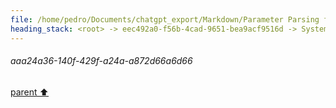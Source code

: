 ```yaml
---
file: /home/pedro/Documents/chatgpt_export/Markdown/Parameter Parsing for Python.md
heading_stack: <root> -> eec492a0-f56b-4cad-9651-bea9acf9516d -> System -> 514f9368-3433-4b57-a224-c3f1504a9180 -> System -> aaa2b4a4-16ee-4b1f-bcf8-2fa47cb24317 -> User -> 47c26f43-b655-4d60-b835-5966943f21d0 -> Assistant -> 12b1cc6b-18a6-4b4b-bcce-bae61a38f8f2 -> Tool -> 2d0f4f28-0afe-4c68-beb4-144b8ebf1878 -> Assistant -> Problem Analysis -> Plan -> 5c7e3ab1-2c64-4a6e-b418-7363f9260940 -> Assistant -> 0d50a4ea-44f5-46a4-9e57-e850767a7394 -> Tool -> 45602bb0-ea7f-4d6e-962f-9072b0564cca -> Assistant -> a86208ba-2773-4ff3-8870-4ba6f96373c2 -> Assistant -> c4ea14ab-f4b7-4ef7-9af4-fb93e8124ea1 -> Tool -> e82533cc-5287-4d6c-ae8f-7ee2f25991c7 -> Assistant -> 708dd07b-a37a-4010-a6b3-443954d384ec -> Assistant -> 54798ad7-a127-4dc6-8649-6eef93243ed7 -> Tool -> 23abd332-216c-4df4-8da1-75189eb64d3e -> Assistant -> ff023dab-c02f-4c22-b568-fa0979861a16 -> Assistant -> 0d69159a-bc8a-480d-a750-3241d9ae6464 -> Tool -> 08afd847-651a-43ea-8174-5ca80e66577f -> Assistant -> d12b224c-d6b6-496c-9505-ad68aa21f27b -> Assistant -> be0f58a0-59c5-43d6-9e2e-dd4b4d77ab7e -> Tool -> 4463286e-818a-4e1d-b7e1-265d5121f5bf -> Assistant -> 85be84c2-c571-404d-a8a3-2fff899ffe84 -> Assistant -> a5cf2fb4-27f5-4b14-98c0-25dc746f152d -> Tool -> af3354e1-c8f2-44e5-a2c5-7b158a65bf6c -> Assistant -> aaa2d0c3-9bc3-4341-b034-7394828e9634 -> User -> 89d01ee3-bd4d-4220-87c7-8d9c4508ea8f -> Assistant -> aaa2cdb3-473c-4fc8-9440-96e9915fac05 -> User -> 24f0988c-9a61-42df-b995-604b2476b424 -> Assistant -> 7b89084c-52ee-48c4-a6f0-0763da4405b9 -> Tool -> 321cb3c2-dfde-486d-9ecc-95ef4b6817f9 -> Assistant -> aaa21164-e23e-4086-bc91-d36d6c46032a -> User -> 625f848a-39ac-4b0d-9661-645022a30a44 -> Assistant -> b79e6e0f-723f-4b56-bc83-28576a2a63ab -> Tool -> 2e2c87b7-4e35-4902-b8b9-95252dd2b6e0 -> Assistant -> b4a14e24-0100-442f-bedd-df7498d14c7d -> Assistant -> bfd9d544-7c73-4822-a8c6-3483cdf6dc00 -> Tool -> 25e80099-dabc-4d84-90fd-d5f29f4a6133 -> Assistant -> ebafe23c-ad38-4f4e-b8ef-f3001ba60002 -> Assistant -> c804a81b-41d5-44c3-b35b-b03d1946d7e6 -> Tool -> 037a7534-304d-416b-8105-62769874266d -> Assistant -> 09c8e042-b8b8-4ef8-8cdb-84825e97ec17 -> Assistant -> dcf1fac9-70fa-4f5d-8e4f-05066363c068 -> Tool -> b0486afe-8356-493e-8db1-58382aa8d1e9 -> Assistant -> 1e751c0e-3294-4bcf-a074-c3d7058c05e4 -> Assistant -> 766dbfa5-c3fc-447d-8d7c-74b1c6a1dd27 -> Tool -> e0b6207b-0acb-4c84-b8b4-c602d0e2fc0d -> Assistant -> ebb12a39-38a9-4ed9-a83d-ba5778ca88c0 -> Assistant -> d82ebf91-47f7-400a-9572-1537da9ed5ce -> Tool -> e225cf76-28b7-40a6-a278-a35a22a13353 -> Assistant -> 34120d4f-e778-4097-a18f-03a87e4cb235 -> Assistant -> 199e263d-6e76-4ff1-9df0-57b81a1fc8ec -> Tool -> 9feda7d9-7920-49ed-8042-7a5aefbe4ca7 -> Assistant -> 9a1141b0-2f51-480e-811b-b77947566fc6 -> Assistant -> 50b823cc-1951-4c42-9e67-f523d98dc7c3 -> Tool -> 21a3f38a-1bcb-46eb-a20a-1a4b9ef46f24 -> Assistant -> cf23a6ad-82d3-46e5-8675-e7cb49a43c44 -> Assistant -> aaa25451-a4f4-4c94-9bd1-6dd9d88ae3b8 -> User -> ee767fee-9791-4279-9098-5cd2ae48c0d9 -> Assistant -> 0ebe3b12-42c3-4d2f-8ee6-5a38561ff421 -> Tool -> 7f79f2ae-e5d2-42a0-a5a3-eb286c9bca48 -> Assistant -> 7d4f45c7-c2a0-4488-9b24-dbc39793e09f -> Assistant -> 81c209aa-7e75-4b56-b1a1-a33d7e298228 -> Tool -> 46680d74-ef30-4c83-8b5c-a1f4c8e4ffdc -> Assistant -> ba03b7bd-581d-4aed-876c-a112859d8888 -> Assistant -> aa4ae4e3-6bf0-4ad3-9192-fa9695b16ff6 -> Tool -> 9091b036-1b96-4eb9-bc87-4a93ddcbfd78 -> Assistant -> 428d95e9-fa27-4d0b-a50a-d4905c9c8e9e -> Assistant -> 15e58a8f-125b-4a57-86f5-0c6bd81ef581 -> Tool -> b373b8fe-e85a-42b2-86c4-c7c212d597e7 -> Assistant -> 4781fbd3-d5a1-49a2-996d-2a2237130d8a -> Assistant -> aaa2993a-f7d3-40b4-9bd0-b7c2885e48a1 -> User -> fd2bcbd7-d371-4e07-b328-a3479485a8c6 -> Assistant -> 15facccd-4504-412a-935f-44f49e3fc6e4 -> Tool -> 2dc33a97-ded4-4aba-97d6-b2ff53b72132 -> Assistant -> ff98c37b-021b-4b9d-8d41-3ce7ef489027 -> Assistant -> 2f141b47-16ca-4719-bb2a-d35f07590f46 -> Tool -> c77124df-73e1-4913-a16a-9e01582222cc -> Assistant -> fe4906cc-b3a1-46e2-8417-5bd7f5cf467b -> Assistant -> 30e15123-db39-4783-b02c-eea20fd2f544 -> Tool -> 374df437-8398-4aba-af9f-9667f30a4e0c -> Assistant -> 4afd4aff-8d28-4e3b-8cca-2b9bf5e75475 -> Assistant -> 61378b28-e70f-46b9-9600-f564576da799 -> Tool -> 61fd282f-d470-4276-ba63-cd0d2578b0c4 -> Assistant -> d67bf523-10b1-4105-b238-1138298a0791 -> Assistant -> 02d68261-9bdb-4c46-950d-170d04e561b8 -> Tool -> 1e6d69e1-a5f8-4ec2-bb94-655bb6b4c8ed -> Assistant -> aaa28be4-37b3-47b0-acf2-ffc3b900c2a2 -> User -> 14971085-266e-4e3d-87a1-6781f455aca2 -> Assistant -> f66c07ad-357b-4c52-8164-022db85b6826 -> Tool -> b7696c5a-aa15-4e86-a3c8-d46905cd65b5 -> Assistant -> eaa8f628-80f2-442b-9c25-5a3780d34537 -> Assistant -> 21d03324-9832-4b24-8d56-14fd357885ab -> Tool -> 42454858-fbb9-4574-b2f6-99577ce3da97 -> Assistant -> 70bec5e2-ec52-46f0-893b-59e56483fdff -> Assistant -> a29fff63-c9d7-4117-9712-dd0ff5508bcb -> Tool -> 167d7e1a-b57b-4bb2-b45b-892bb00df0d9 -> Assistant -> 9e02be39-2e7d-40c6-9608-567daca6cba6 -> Assistant -> 0120392d-3102-406d-9751-6e497ac377d2 -> Tool -> b43f61fe-baec-46d1-a187-0c5c3b6d3820 -> Assistant -> 07c939d7-b376-4d1a-8f20-828b513768cc -> Assistant -> 4aaad935-c41e-4d28-8ed4-77010f07bbb4 -> Tool -> e72b8429-4b3a-4867-957e-b32007e34036 -> Assistant -> aaa22f9f-66ab-4ce0-9590-3320717f85d3 -> User -> b0133221-151c-40f0-b0fc-c23ef3034cef -> Assistant -> 011485bb-e797-4127-802a-e6b41124a7c7 -> Tool -> 3c8b3df0-5c39-498a-b17e-1a0c6a0ce67b -> Assistant -> 77441818-ab4d-4f20-9816-659fcd3ce5c4 -> Assistant -> ac57c31b-45a3-4b99-a20c-d05368c637b1 -> Tool -> a8d5b1c0-871a-45ff-a923-47c52f9e1d24 -> Assistant -> 78bc1e31-eb8a-4831-9c6b-4b07a6a85882 -> Assistant -> 188296f5-4a7f-4320-9045-42b963773f75 -> Tool -> 5e7eb841-a452-4e5a-9230-cf148ec88a53 -> Assistant -> 7205622e-700e-4720-b8b4-1767cd10a51e -> Assistant -> d0f55c00-a777-4f04-86de-478a88758be8 -> Tool -> 8dc4de2f-8d0e-4100-afbb-36985ab8cd2a -> Assistant -> 9c9e2913-ad57-4143-add6-31e7fa074a97 -> Assistant -> 3f19c561-ec1b-4b0b-aee0-52221fe21e11 -> Tool -> 8665735e-a6a0-4ab3-abe4-a65e7764a04b -> Assistant -> a17e2ae2-8e1e-4bf8-9b6b-65cb61466221 -> Assistant -> 73095664-88d1-4cc4-a45d-b8de18ed8505 -> Tool -> 813838f9-e9ae-43e1-a5f4-34a5f7a6520f -> Assistant -> e113d7e5-8570-499e-9172-c70b21651ad2 -> Assistant -> 8ecec0ff-8a0d-42dd-a392-65a977d7ae78 -> Tool -> 88631d8b-d45a-4112-bc06-a172da55ff4a -> Assistant -> 4205963f-c5ec-4fb9-8e56-c8e558f24b4a -> Assistant -> c3e47d86-5a6c-444e-8afc-a3cadb9d6af5 -> Tool -> 04a8aacd-1701-4d52-8409-1105516d8ac6 -> Assistant -> cce2c447-873f-4c0d-b23e-294b1dbc0950 -> Assistant -> aaa22443-54b5-4415-934d-19552d5005bd -> User -> c79bf822-b9c9-4480-8990-a4579d6ed52e -> Assistant -> 7cb3c312-7695-43bb-8b21-d9b6885a07ea -> Tool -> 6a5fe403-0e5e-4f87-8de4-a3d4e68448f9 -> Assistant -> 28d08a91-f7e0-4e7c-be45-eac28591ca40 -> Assistant -> d6ffb6ed-c94c-433e-be37-5604e3f5d2b6 -> Tool -> 1aa8fa08-c703-442a-ba67-9c4259b42e8c -> Assistant -> aaa2e349-7d73-4e11-b8a8-803500ad7f8e -> User -> f79ab3a5-e379-41eb-ba7e-bc9cfaabceb9 -> Assistant -> b5add1c5-0f06-4dee-b1e9-72a399bfe0d0 -> Tool -> 40f2daaa-d791-4d50-8df9-8216e5d4ab43 -> Assistant -> 5fe42d06-0267-4779-895b-af5542d0e029 -> Assistant -> c54debe1-d2a3-4c20-a2f4-5fbe33112266 -> Tool -> 28afe5b1-aeb3-4882-8b36-a8cd83ccfa30 -> Assistant -> 358a0439-0996-490c-b610-0cf8636a3d5f -> Assistant -> a70b5dfe-8f17-4497-b734-077e20f395c1 -> Tool -> 4e7e32ff-77d0-468a-8ff3-7f51ea1391a0 -> Assistant -> 17f2b539-f7de-4664-9121-6923e5aca4be -> Assistant -> d16d8b38-8fe5-402b-8b1d-53f703a14b74 -> Tool -> d67ee12f-1b27-4f4f-a767-900a7fede637 -> Assistant -> bfb50c3d-674d-48d6-be51-9ffe6b2294ff -> Assistant -> aaa2888c-83fa-41af-b915-d378cf78013a -> User -> 02f831f3-07ec-4894-aa65-d18fbe75de26 -> System -> f15b04ab-05b4-458b-8b65-36fac4bfc00f -> Assistant -> 8ccc672e-65b5-4723-a390-25991ba46fad -> Tool -> 98ddd1b5-5b08-4e3b-a520-1c2ae7897db2 -> Assistant -> 3d8fcf02-59e9-4725-b723-437cee5b1f09 -> Assistant -> 80e4d4bb-cc26-4d75-8ea8-c3c7b6ef11aa -> System -> c04d4f5a-21f3-4701-b5c4-4283fbe8689f -> Assistant -> 95306ea6-2ac3-4098-bb37-fec945f58d6c -> Tool -> 9f72553c-d85b-467e-974d-efea0477d8d9 -> Assistant -> c75559a5-721d-475b-8c51-ea7878b856a4 -> Tool -> c38dc286-8f98-4527-ac52-32fdcf6a08e5 -> Assistant -> d28a3fab-9a9d-49f4-8b57-b0daf1e5433c -> Assistant -> e510c156-d2ec-47bb-9a45-739869936114 -> Tool -> b382b4ca-9fed-45d8-9e0e-2fdbee19669d -> Assistant -> 0e3f7d85-7770-4239-8240-0583fca18e4d -> Tool -> 1bfa1047-dd26-4de9-b61e-c84fd7e1cce8 -> Assistant -> dd5c107e-104e-47c8-a5d6-0c97865621df -> Tool -> 28e18538-a256-4d38-bbcf-52665e826af9 -> Assistant -> b81e8a80-7e9d-4278-976f-e4d02ff570f9 -> Assistant -> 06d364bf-a7e1-4630-91f2-3bb838b3a169 -> Tool -> 0a235702-dee8-4cc4-8a7e-bbd7cbfa7374 -> Assistant -> 57cb455c-2737-44b3-a944-2cb184bb8e7f -> Tool -> 01df991d-4368-49f9-8059-d82f28d432ee -> Assistant -> c45fd2c1-4af7-400b-82dc-7ec4a072ac94 -> Assistant -> 12c5fa23-2624-4766-9159-dbf59e14c42e -> Assistant -> 6d69689b-cf6d-40dc-88e6-934358f3647f -> Tool -> a25e7847-c0c4-489f-81a5-f7e94dc1c87e -> Assistant -> c4da4c28-8278-4f56-9270-46861c50756e -> Assistant -> cd18e82f-3445-4158-9647-4cc59b7d097f -> Tool -> 3eebf794-8389-4d85-97e1-db937887a169 -> Assistant -> aaa2f80a-b5d1-4657-be00-bf70bf43acc0 -> User -> f1144cc4-72d4-4dfe-ae94-d5439bc685f7 -> Assistant -> fb62df5c-f433-4de4-90c6-b316215f0b96 -> Tool -> 0f89934d-77c7-4f4b-8749-f7dbb640f31b -> Assistant -> 07f7685a-2bea-4d4f-b9d4-5cb4b8b9b926 -> Tool -> 22aab3ee-3738-42a5-804a-ec953672c036 -> Assistant -> 09512ad5-bcf8-4d81-aac8-07d0ef8778fe -> Tool -> f09f3fc9-569e-4b42-bafe-15347e55b48e -> Assistant -> c210cd7e-9a81-4fe0-a2dc-032b0ee6415c -> Assistant -> aaa2e827-0923-4bc9-b81d-bf597c3026bf -> User -> 48a1c3f6-bede-440a-8d7d-a056a1b26fb1 -> System -> 3344884d-89fe-42e6-8bf2-722e8fcfd9d9 -> Assistant -> aaa2b3d3-d468-4d8a-be0a-f9e9a06cd90b -> User -> 656146d2-86b4-456f-97f9-44bb0f5d5356 -> Assistant -> 9760ad14-51d8-4bd7-aa7a-88fb849a3ee7 -> Assistant -> bb8c4aa3-f258-4e1f-99d0-313c73266d78 -> Tool -> e02e6387-6d6d-48fd-af5a-6f730d80138f -> Assistant -> 58a6a878-fee5-481b-aac7-15746ccf4e68 -> Assistant -> 1613eac2-9f9d-4503-bc20-69e7dc7e4a8d -> Tool -> 70a2b6d6-7443-4156-9620-6d1a8160a815 -> Assistant -> 6345b2c5-052f-468d-b885-45d929cd3ce5 -> Assistant -> 2fee69ae-a692-47df-87c3-a736556d476e -> Tool -> 8a82996c-f0c0-43f2-b046-548f1621339c -> Assistant -> 32c81f0b-3c93-45fe-8a5b-2d9dd95da0d5 -> Assistant -> 5bc1a8f1-1c65-4302-b54c-c7a5c2853de1 -> Tool -> 7867c704-3df5-4d5e-adea-dcf18f022864 -> Assistant -> 86f42684-1e10-4ddc-a2bc-71f75d52d49a -> Assistant -> d818ed64-d18d-4fd5-b61a-dcfe26c28242 -> Tool -> bddcf7f8-5294-4750-b9c8-8495a64fbe18 -> Assistant -> aaa24a36-140f-429f-a24a-a872d66a6d66
---
```

###### aaa24a36-140f-429f-a24a-a872d66a6d66
[parent ⬆️](#1aa8fa08-c703-442a-ba67-9c4259b42e8c)
